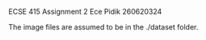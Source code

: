 ECSE 415
Assignment 2 
Ece Pidik
260620324

The image files are assumed to be in the ./dataset folder.